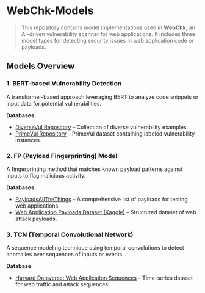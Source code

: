 # WebChk-Models

> This repository contains model implementations used in **WebChk**, an AI-driven vulnerability scanner for web applications. It includes three model types for detecting security issues in web application code or payloads.

## Models Overview

### 1. BERT-based Vulnerability Detection

A transformer-based approach leveraging BERT to analyze code snippets or input data for potential vulnerabilities.

**Databases:**

- [DiverseVul Repository](https://github.com/wagner-group/diversevul) – Collection of diverse vulnerability examples.
- [PrimeVul Repository](https://github.com/DLVulDet/PrimeVul?tab=readme-ov-file) – PrimeVul dataset containing labeled vulnerability instances.

### 2. FP (Payload Fingerprinting) Model

A fingerprinting method that matches known payload patterns against inputs to flag malicious activity.

**Databases:**

- [PayloadsAllTheThings](https://github.com/swisskyrepo/PayloadsAllTheThings) – A comprehensive list of payloads for testing web applications.
- [Web Application Payloads Dataset (Kaggle)](https://www.kaggle.com/datasets/cyberprince/web-application-payloads-dataset) – Structured dataset of web attack payloads.

### 3. TCN (Temporal Convolutional Network)

A sequence modeling technique using temporal convolutions to detect anomalies over sequences of inputs or events.

**Database:**

- [Harvard Dataverse: Web Application Sequences](https://dataverse.harvard.edu/dataset.xhtml?persistentId=doi:10.7910/DVN/88M0DI) – Time-series dataset for web traffic and attack sequences.

